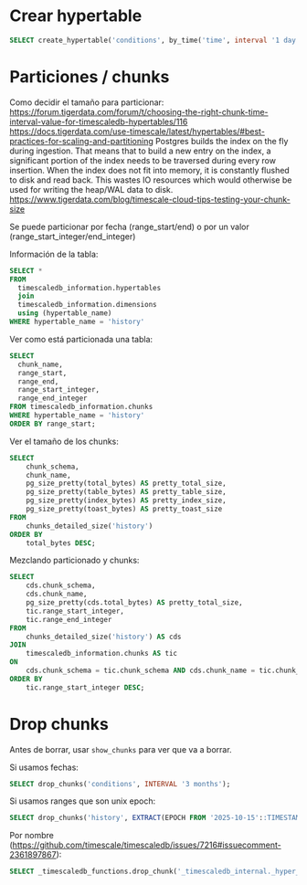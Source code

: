 # Crear hypertable

```sql
SELECT create_hypertable('conditions', by_time('time', interval '1 day'));
```

# Particiones / chunks

Como decidir el tamaño para particionar:
<https://forum.tigerdata.com/forum/t/choosing-the-right-chunk-time-interval-value-for-timescaledb-hypertables/116>
<https://docs.tigerdata.com/use-timescale/latest/hypertables/#best-practices-for-scaling-and-partitioning>
Postgres builds the index on the fly during ingestion. That means that to build a new entry on the index, a significant portion of the index needs to be traversed during every row insertion. When the index does not fit into memory, it is constantly flushed to disk and read back. This wastes IO resources which would otherwise be used for writing the heap/WAL data to disk.
<https://www.tigerdata.com/blog/timescale-cloud-tips-testing-your-chunk-size>

Se puede particionar por fecha (range_start/end) o por un valor (range_start_integer/end_integer)

Información de la tabla:

```sql
SELECT *
FROM
  timescaledb_information.hypertables
  join
  timescaledb_information.dimensions
  using (hypertable_name)
WHERE hypertable_name = 'history'
```

Ver como está particionada una tabla:

```sql
SELECT
  chunk_name,
  range_start,
  range_end,
  range_start_integer,
  range_end_integer
FROM timescaledb_information.chunks
WHERE hypertable_name = 'history'
ORDER BY range_start;
```

Ver el tamaño de los chunks:

```sql
SELECT
    chunk_schema,
    chunk_name,
    pg_size_pretty(total_bytes) AS pretty_total_size,
    pg_size_pretty(table_bytes) AS pretty_table_size,
    pg_size_pretty(index_bytes) AS pretty_index_size,
    pg_size_pretty(toast_bytes) AS pretty_toast_size
FROM
    chunks_detailed_size('history')
ORDER BY
    total_bytes DESC;
```

Mezclando particionado y chunks:

```sql
SELECT
    cds.chunk_schema,
    cds.chunk_name,
    pg_size_pretty(cds.total_bytes) AS pretty_total_size,
    tic.range_start_integer,
    tic.range_end_integer
FROM
    chunks_detailed_size('history') AS cds
JOIN
    timescaledb_information.chunks AS tic
ON
    cds.chunk_schema = tic.chunk_schema AND cds.chunk_name = tic.chunk_name
ORDER BY
    tic.range_start_integer DESC;
```

# Drop chunks

Antes de borrar, usar `show_chunks` para ver que va a borrar.

Si usamos fechas:

```sql
SELECT drop_chunks('conditions', INTERVAL '3 months');
```

Si usamos ranges que son unix epoch:

```sql
SELECT drop_chunks('history', EXTRACT(EPOCH FROM '2025-10-15'::TIMESTAMP)::integer);
```

Por nombre (<https://github.com/timescale/timescaledb/issues/7216#issuecomment-2361897867>):

```sql
SELECT _timescaledb_functions.drop_chunk('_timescaledb_internal._hyper_1_4_chunk')
```
